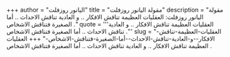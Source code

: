 +++
author = "اليانور روزفلت"
title = "مقولة اليانور روزفلت"
description = "مقولة اليانور روزفلت: العقليات العظيمة تناقش الافكار .. و العادية تناقش الاحداث .. أما الصغيرة فتناقش الاشخاص ."
quote = '''العقليات العظيمة تناقش الافكار .. و العادية تناقش الاحداث .. أما الصغيرة فتناقش الاشخاص .''' 
slug = "العقليات-العظيمة-تناقش-الافكار--و-العادية-تناقش-الاحداث--أما-الصغيرة-فتناقش-الاشخاص-"
+++
العقليات العظيمة تناقش الافكار .. و العادية تناقش الاحداث .. أما الصغيرة فتناقش الاشخاص .
